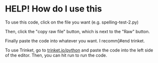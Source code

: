 # HELP! How do I use this

To use this code, click on the file you want (e.g. spelling-test-2.py)

Then, click the "copy raw file" button, which is next to the "Raw" button.

Finally paste the code into whatever you want. I recomm]#end trinket.

To use Trinket, go to [trinket.io/python](trinket.io/python) and paste the code into the left side of the editor. Then, you can hit run to run the code.
